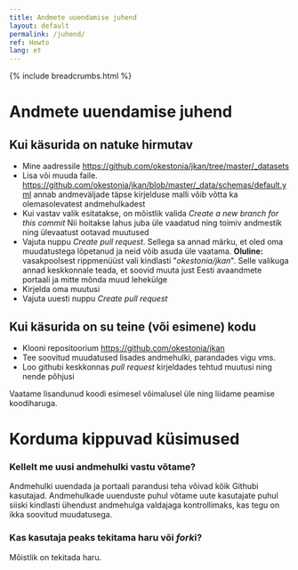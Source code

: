 ```yaml
---
title: Andmete uuendamise juhend
layout: default
permalink: /juhend/
ref: Howto
lang: et
---
```

{% include breadcrumbs.html %}

# Andmete uuendamise juhend
## Kui käsurida on natuke hirmutav
 * Mine aadressile https://github.com/okestonia/jkan/tree/master/_datasets
 * Lisa või muuda faile. https://github.com/okestonia/jkan/blob/master/_data/schemas/default.yml annab andmeväljade täpse kirjelduse malli võib võtta ka olemasolevatest andmehulkadest
 * Kui vastav valik esitatakse, on mõistlik valida *Create a new branch for this commit* Nii hoitakse lahus juba üle vaadatud ning toimiv andmestik ning ülevaatust ootavad muutused
 * Vajuta nuppu *Create pull request*. Sellega sa annad märku, et oled oma muudatustega lõpetanud ja neid võib asuda üle vaatama. **Oluline:** vasakpoolsest rippmenüüst vali kindlasti "*okestonia/jkan*". Selle valikuga annad keskkonnale teada, et soovid muuta just Eesti avaandmete portaali ja mitte mõnda muud lehekülge
 * Kirjelda oma muutusi
 * Vajuta uuesti nuppu *Create pull request*

## Kui käsurida on su teine (või esimene) kodu
 * Klooni repositoorium https://github.com/okestonia/jkan
 * Tee soovitud muudatused lisades andmehulki, parandades vigu vms.
 * Loo githubi keskkonnas *pull request* kirjeldades tehtud muutusi ning nende põhjusi

 Vaatame lisandunud koodi esimesel võimalusel üle ning liidame peamise koodiharuga.

# Korduma kippuvad küsimused
### Kellelt me uusi andmehulki vastu võtame?
Andmehulki uuendada ja portaali parandusi teha võivad kõik Githubi kasutajad. Andmehulkade uuenduste puhul võtame uute kasutajate puhul siiski kindlasti ühendust andmehulga valdajaga kontrollimaks, kas tegu on ikka soovitud muudatusega.

### Kas kasutaja peaks tekitama haru või *fork*i?
Mõistlik on tekitada haru.
